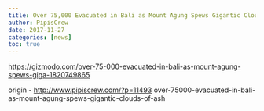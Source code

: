 ```yaml
---
title: Over 75,000 Evacuated in Bali as Mount Agung Spews Gigantic Clouds of Ash
author: PipisCrew
date: 2017-11-27
categories: [news]
toc: true
---
```


https://gizmodo.com/over-75-000-evacuated-in-bali-as-mount-agung-spews-giga-1820749865

origin - http://www.pipiscrew.com/?p=11493 over-75000-evacuated-in-bali-as-mount-agung-spews-gigantic-clouds-of-ash